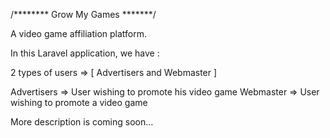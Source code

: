 /******** Grow My Games *******/

A video game affiliation platform.


In this Laravel application, we have :

2 types of users => [ Advertisers and Webmaster ]

Advertisers => User wishing to promote his video game
Webmaster => User wishing to promote a video game 

More description is coming soon...
